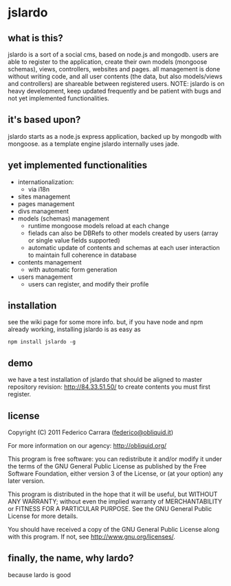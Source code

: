 # jslardo

## what is this?
jslardo is a sort of a social cms, based on node.js and mongodb.
users are able to register to the application, create their own models (mongoose schemas), views, controllers, websites and pages. all management is done without writing code, and all user contents (the data, but also models/views and controllers) are shareable between registered users.
NOTE: jslardo is on heavy development, keep updated frequently and be patient with bugs and not yet implemented functionalities.

## it's based upon?
jslardo starts as a node.js express application, backed up by mongodb with mongoose.
as a template engine jslardo internally uses jade.

## yet implemented functionalities
  - internationalization:
    - via i18n
  - sites management
  - pages management
  - divs management
  - models (schemas) management
    - runtime mongoose models reload at each change
	- fielads can also be DBRefs to other models created by users (array or single value fields supported)
	- automatic update of contents and schemas at each user interaction to maintain full coherence in database
  - contents management
    - with automatic form generation
  - users management
    - users can register, and modify their profile

## installation
see the wiki page for some more info. but, if you have node and npm already working, installing jslardo is as easy as
```
npm install jslardo -g
```

## demo
we have a test installation of jslardo that should be aligned to master repository revision: http://84.33.51.50/
to create contents you must first register.

## license
Copyright (C) 2011 Federico Carrara (federico@obliquid.it)

For more information on our agency: http://obliquid.org/

This program is free software: you can redistribute it and/or modify
it under the terms of the GNU General Public License as published by
the Free Software Foundation, either version 3 of the License, or
(at your option) any later version.

This program is distributed in the hope that it will be useful,
but WITHOUT ANY WARRANTY; without even the implied warranty of
MERCHANTABILITY or FITNESS FOR A PARTICULAR PURPOSE.  See the
GNU General Public License for more details.

You should have received a copy of the GNU General Public License
along with this program.  If not, see <http://www.gnu.org/licenses/>.





## finally, the name, why lardo?
because lardo is good
